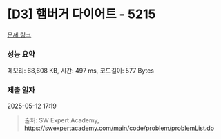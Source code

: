 # [D3] 햄버거 다이어트 - 5215 

[문제 링크](https://swexpertacademy.com/main/code/problem/problemDetail.do?contestProbId=AWT-lPB6dHUDFAVT) 

### 성능 요약

메모리: 68,608 KB, 시간: 497 ms, 코드길이: 577 Bytes

### 제출 일자

2025-05-12 17:19



> 출처: SW Expert Academy, https://swexpertacademy.com/main/code/problem/problemList.do